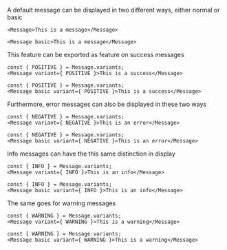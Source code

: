 A default message can be displayed in two different ways, either normal or basic

```react|span-3
<Message>This is a message</Message>
```

```react|span-3
<Message basic>This is a message</Message>
```

This feature can be exported as feature on success messages

```react|span-3
const { POSITIVE } = Message.variants;
<Message variant={ POSITIVE }>This is a success</Message>
```

```react|span-3
const { POSITIVE } = Message.variants;
<Message basic variant={ POSITIVE }>This is a success</Message>
```

Furthermore, error messages can also be displayed in these two ways

```react|span-3
const { NEGATIVE } = Message.variants;
<Message variant={ NEGATIVE }>This is an error</Message>
```

```react|span-3
const { NEGATIVE } = Message.variants;
<Message basic variant={ NEGATIVE }>This is an error</Message>
```

Info messages can have the this same distinction in display

```react|span-3
const { INFO } = Message.variants;
<Message variant={ INFO }>This is an info</Message>
```

```react|span-3
const { INFO } = Message.variants;
<Message basic variant={ INFO }>This is an info</Message>
```

The same goes for warning messages

```react|span-3
const { WARNING } = Message.variants;
<Message variant={ WARNING }>This is a warning</Message>
```

```react|span-3
const { WARNING } = Message.variants;
<Message basic variant={ WARNING }>This is a warning</Message>
```
